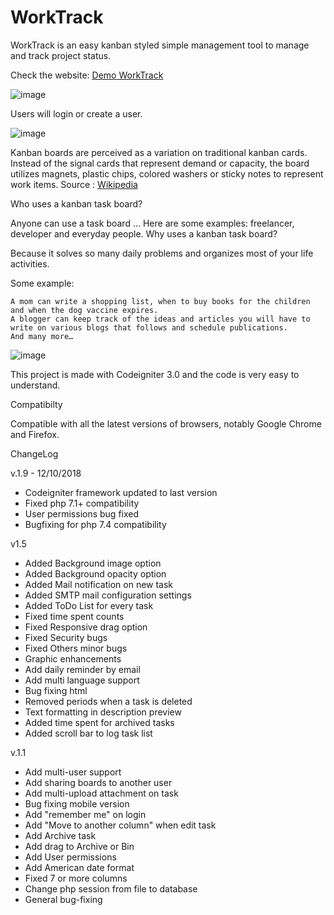 # WorkTrack
WorkTrack is an easy kanban styled simple management tool to manage and track project status.

Check the website: <a href="http://www.worktrack.pubdeliver.com/" style="text-decoration: underline;"> <u> Demo WorkTrack</u> </a>

![image](https://user-images.githubusercontent.com/50694227/118141730-5f869a80-b412-11eb-99ae-82559a068807.png)

Users will login or create a user.

![image](https://user-images.githubusercontent.com/50694227/118156966-a54b5f00-b422-11eb-9d13-84ca76c787e2.png)


Kanban boards are perceived as a variation on traditional kanban cards. Instead of the signal cards that represent demand or capacity, the board utilizes magnets, plastic chips, colored washers or sticky notes to represent work items. Source : <a href="https://en.wikipedia.org/wiki/Kanban_board" style="text-decoration: underline;"> <u> Wikipedia</u> </a>



Who uses a kanban task board?

Anyone can use a task board … Here are some examples: freelancer, developer and everyday people.
Why uses a kanban task board?

Because it solves so many daily problems and organizes most of your life activities.

Some example:

    A mom can write a shopping list, when to buy books for the children and when the dog vaccine expires.
    A blogger can keep track of the ideas and articles you will have to write on various blogs that follows and schedule publications.
    And many more…
    
![image](https://user-images.githubusercontent.com/50694227/118156849-8351dc80-b422-11eb-8070-b3841acf5c67.png)

This project is made with Codeigniter 3.0 and the code is very easy to understand.

Compatibilty

Compatible with all the latest versions of browsers, notably Google Chrome and Firefox.



ChangeLog

v.1.9 - 12/10/2018
- Codeigniter framework updated to last version
- Fixed php 7.1+ compatibility
- User permissions bug fixed
- Bugfixing for php 7.4 compatibility


v1.5 
- Added Background image option
- Added Background opacity option
- Added Mail notification on new task
- Added SMTP mail configuration settings
- Added ToDo List for every task
- Fixed time spent counts
- Fixed Responsive drag option
- Fixed Security bugs
- Fixed Others minor bugs
- Graphic enhancements
- Add daily reminder by email
- Add multi language support
- Bug fixing html
- Removed periods when a task is deleted
- Text formatting in description preview
- Added time spent for archived tasks
- Added scroll bar to log task list


v.1.1
- Add multi-user support
- Add sharing boards to another user
- Add multi-upload attachment on task
- Bug fixing mobile version
- Add "remember me" on login
- Add "Move to another column" when edit task
- Add Archive task
- Add drag to Archive or Bin
- Add User permissions
- Add American date format
- Fixed 7 or more columns
- Change php session from file to database
- General bug-fixing



